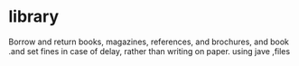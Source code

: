 # library
Borrow and return books, magazines, references, and brochures, and book .and set fines in case of delay, rather than writing on paper.
using jave ,files  
